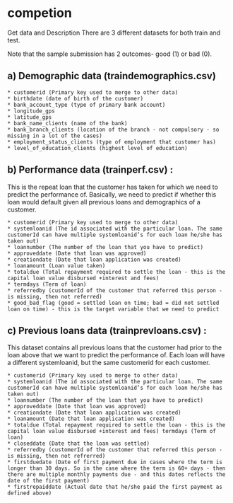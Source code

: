 # competion
Get data and Description
There are 3 different datasets for both train and test.

Note that the sample submission has 2 outcomes- good (1) or bad (0).

## a) Demographic data (traindemographics.csv)

	* customerid (Primary key used to merge to other data) 
	* birthdate (date of birth of the customer) 
	* bank_account_type (type of primary bank account)  
	* longitude_gps  
	* latitude_gps  
	* bank_name_clients (name of the bank)  
	* bank_branch_clients (location of the branch - not compulsory - so missing in a lot of the cases)  
	* employment_status_clients (type of employment that customer has)  
	* level_of_education_clients (highest level of education)  
## b) Performance data (trainperf.csv) : 
This is the repeat loan that the customer has taken for which we need to predict the performance of. Basically, we need to predict if whether this loan would default given all previous loans and demographics of a customer.   

	* customerid (Primary key used to merge to other data)   
	* systemloanid (The id associated with the particular loan. The same customerId can have multiple systemloanid’s for each loan he/she has taken out)  
	* loannumber (The number of the loan that you have to predict)  
	* approveddate (Date that loan was approved)  
	* creationdate (Date that loan application was created)  
	* loanamount (Loan value taken)   
	* totaldue (Total repayment required to settle the loan - this is the capital loan value disbursed +interest and fees)  
	* termdays (Term of loan)   
	* referredby (customerId of the customer that referred this person - is missing, then not referred)  
	* good_bad_flag (good = settled loan on time; bad = did not settled loan on time) - this is the target variable that we need to predict   
## c) Previous loans data (trainprevloans.csv) : 
This dataset contains all previous loans that the customer had prior to the loan above that we want to predict the performance of. Each loan will have a different systemloanid, but the same customerid for each customer.    

	* customerid (Primary key used to merge to other data)   
	* systemloanid (The id associated with the particular loan. The same customerId can have multiple systemloanid’s for each loan he/she has taken out)   
	* loannumber (The number of the loan that you have to predict)   
	* approveddate (Date that loan was approved)  
	* creationdate (Date that loan application was created)   
	* loanamount (Date that loan application was created)   
	* totaldue (Total repayment required to settle the loan - this is the capital loan value disbursed +interest and fees) termdays (Term of loan)  
	* closeddate (Date that the loan was settled)   
	* referredby (customerId of the customer that referred this person - is missing, then not refrerred)    
	* firstduedate (Date of first payment due in cases where the term is longer than 30 days. So in the case where the term is 60+ days - then there are multiple monthly payments due - and this dates reflects the date of the first payment)   
	* firstrepaiddate (Actual date that he/she paid the first payment as defined above)
